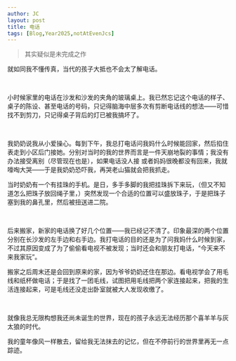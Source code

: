 ```yaml
---
author: JC
layout: post
title: 电话
tags: [Blog,Year2025,notAtEvenJcs]
---
```

> 其实疑似是未完成之作


就如同我不懂传真，当代的孩子大抵也不会太了解电话。

<br>

小时候家里的电话在沙发和沙发的夹角的玻璃桌上。我已然忘记这个电话的样子、桌子的陈设、甚至电话的号码，只记得脑海中层多次有剪断电话线的想法——可惜找不到剪刀，只记得桌子背后的灯已被我搞坏了。

<br>

我奶奶说我从小爱操心。每到下午，我总打电话问我妈什么时候能回家，然后掐住表走到小区后门接她。分别对当时的我的世界而言是一件天崩地裂的事情；我没有办法接受离别（尽管现在也是），如果电话没人接 或者妈妈很晚都没有回来，我就嚎啕大哭——于是我奶奶恐吓我，再哭老山猫就会把我抓走。

当时奶奶有一个有挂珠的手机。是日，多手多脚的我把挂珠拆下来玩，（但又不知道怎么把珠子放回绳子里，）突然发现一个合适的位置可以盛放珠子，于是把珠子塞到我的鼻孔里，然后被扭送进二院。

<br>

后来搬家，新家的电话换了好几个位置——我已经记不清了。印象最深的两个位置分别在长沙发的左手边和右手边。我打电话的目的还是为了问我妈什么时候到家，不过其原因变成了为了偷偷看电视不被发现；当时还会和朋友打电话，“今天来不来我家玩”。

搬家之后周末还是会回到原来的家，因为爷爷奶奶还住在那边。看电视学会了用毛线和纸杯做电话；于是找了一团毛线，试图把用毛线把两个家连接起来，把我的生活连接起来，可是毛线还没走出卧室就被大人发现收缴了。

<br>

就像我总无限构想我还尚未诞生的世界，现在的孩子永远无法经历那个喜羊羊与灰太狼的时代。

我的童年像风一样散去，留给我无法抹去的记忆，但在不停前行的世界里再无一点踪迹。
